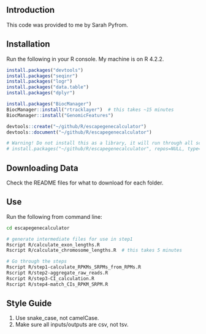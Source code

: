 ## Introduction

This code was provided to me by Sarah Pyfrom.



## Installation

Run the following in your R console. My machine is on R 4.2.2.

```R
install.packages("devtools")
install.packages("seqinr")
install.packages("logr")
install.packages("data.table")
install.packages("dplyr")

install.packages("BiocManager")
BiocManager::install("rtracklayer")  # this takes ~15 minutes
BiocManager::install("GenomicFeatures")

devtools::create("~/github/R/escapegenecalculator")
devtools::document("~/github/R/escapegenecalculator")

# Warning! Do not install this as a library, it will run through all scripts
# install.packages("~/github/R/escapegenecalculator", repos=NULL, type='source')  
```



## Downloading Data

Check the README files for what to download for each folder.



## Use

Run the following from command line:

```bash
cd escapegenecalculator

# generate intermediate files for use in step1
Rscript R/calculate_exon_lengths.R
Rscript R/calculate_chromosome_lengths.R  # this takes 5 minutes

# Go through the steps
Rscript R/step1-calculate_RPKMs_SRPMs_from_RPMs.R
Rscript R/step2-aggregate_raw_reads.R
Rscript R/step3-CI_calculation.R
Rscript R/step4-match_CIs_RPKM_SRPM.R
```



## Style Guide

1. Use snake_case, not camelCase.
2. Make sure all inputs/outputs are csv, not tsv.